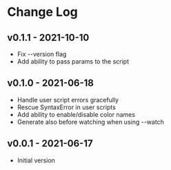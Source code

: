 Change Log
========================================

v0.1.1 - 2021-10-10
----------------------------------------

- Fix --version flag
- Add ability to pass params to the script


v0.1.0 - 2021-06-18
----------------------------------------

- Handle user script errors gracefully
- Rescue SyntaxError in user scripts
- Add ability to enable/disable color names
- Generate also before watching when using --watch


v0.0.1 - 2021-06-17
----------------------------------------

- Initial version


